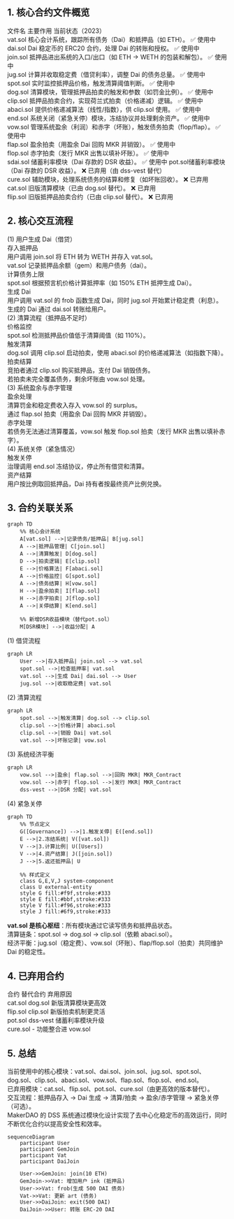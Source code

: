 ## 1. 核心合约文件概览

文件名	主要作用	当前状态（2023）  
​vat.sol​	核心会计系统，跟踪所有债务（Dai）和抵押品（如 ETH）。	✅ 使用中  
​dai.sol​	Dai 稳定币的 ERC20 合约，处理 Dai 的转账和授权。	✅ 使用中  
​join.sol​	抵押品进出系统的入口/出口（如 ETH → WETH 的包装和解包）。	✅ 使用中  
​jug.sol​	计算并收取稳定费（借贷利率），调整 Dai 的债务总量。	✅ 使用中  
​spot.sol​	实时监控抵押品价格，触发清算阈值判断。	✅ 使用中  
​dog.sol​	清算模块，管理抵押品拍卖的触发和参数（如罚金比例）。	✅ 使用中  
​clip.sol​	抵押品拍卖合约，实现荷兰式拍卖（价格递减）逻辑。	✅ 使用中  
​abaci.sol​	提供价格递减算法（线性/指数），供 clip.sol 使用。	✅ 使用中  
​end.sol​	系统关闭（紧急关停）模块，冻结协议并处理剩余资产。	✅ 使用中  
​vow.sol​	管理系统盈余（利润）和赤字（坏账），触发债务拍卖（flop/flap）。	✅ 使用中  
​flap.sol​	盈余拍卖（用盈余 Dai 回购 MKR 并销毁）。	✅ 使用中  
​flop.sol​	赤字拍卖（发行 MKR 出售以填补坏账）。	✅ 使用中  
sdai.sol​	储蓄利率模块（Dai 存款的 DSR 收益）。	✅ 使用中 
​pot.sol​	储蓄利率模块（Dai 存款的 DSR 收益）。	❌ 已弃用（由 dss-vest 替代）  
​cure.sol​	辅助模块，处理系统债务的结算和修复（如坏账回收）。	❌ 已弃用  
​cat.sol​	旧版清算模块（已由 dog.sol 替代）。	❌ 已弃用  
​flip.sol​	旧版抵押品拍卖合约（已由 clip.sol 替代）。	❌ 已弃用  


## 2. 核心交互流程

(1) 用户生成 Dai（借贷）​​  
​存入抵押品​  
用户调用 join.sol 将 ETH 转为 WETH 并存入 vat.sol。  
vat.sol 记录抵押品余额（gem）和用户债务（dai）。  
​计算债务上限​  
spot.sol 根据预言机价格计算抵押率（如 150% ETH 抵押生成 Dai）。  
​生成 Dai​  
用户调用 vat.sol 的 frob 函数生成 Dai，同时 jug.sol 开始累计稳定费（利息）。  
生成的 Dai 通过 dai.sol 转账给用户。  
​​(2) 清算流程（抵押品不足时）​​  
​价格监控​  
spot.sol 检测抵押品价值低于清算阈值（如 110%）。  
​触发清算​  
dog.sol 调用 clip.sol 启动拍卖，使用 abaci.sol 的价格递减算法（如指数下降）。  
​拍卖结算​  
竞拍者通过 clip.sol 购买抵押品，支付 Dai 销毁债务。  
若拍卖未完全覆盖债务，剩余坏账由 vow.sol 处理。  
​​(3) 系统盈余与赤字管理​  
​盈余处理​  
清算罚金和稳定费收入存入 vow.sol 的 surplus。  
通过 flap.sol 拍卖（用盈余 Dai 回购 MKR 并销毁）。  
​赤字处理​  
若债务无法通过清算覆盖，vow.sol 触发 flop.sol 拍卖（发行 MKR 出售以填补赤字）。  
​​(4) 系统关停（紧急情况）​​  
​触发关停​  
治理调用 end.sol 冻结协议，停止所有借贷和清算。  
​资产结算​  
用户按比例取回抵押品，Dai 持有者按最终资产比例兑换。  

## 3. 合约关联关系

```mermaid
graph TD
    %% 核心会计系统
    A[vat.sol] -->|记录债务/抵押品| B[jug.sol]
    A -->|抵押品管理| C[join.sol]
    A -->|清算触发| D[dog.sol]
    D -->|拍卖逻辑| E[clip.sol]
    E -->|价格算法| F[abaci.sol]
    A -->|价格监控| G[spot.sol]
    A -->|债务结算| H[vow.sol]
    H -->|盈余拍卖| I[flap.sol]
    H -->|赤字拍卖| J[flop.sol]
    A -->|关停结算| K[end.sol]

    %% 新增DSR收益模块（替代pot.sol）
    M[DSR模块] -->|收益分配| A
```
​(1) 借贷流程  
```mermaid
graph LR
    User -->|存入抵押品| join.sol --> vat.sol
    spot.sol -->|检查抵押率| vat.sol
    vat.sol -->|生成 Dai| dai.sol --> User
    jug.sol -->|收取稳定费| vat.sol
```

​(2) 清算流程  
```mermaid
graph LR
    spot.sol -->|触发清算| dog.sol --> clip.sol
    clip.sol -->|价格计算| abaci.sol
    clip.sol -->|销毁 Dai| vat.sol
    vat.sol -->|坏账记录| vow.sol
```
​(3) 系统经济平衡  
```mermaid
graph LR
    vow.sol -->|盈余| flap.sol -->|回购 MKR| MKR_Contract
    vow.sol -->|赤字| flop.sol -->|发行 MKR| MKR_Contract
    dss-vest -->|DSR 分配| vat.sol
```

​(4) 紧急关停  
```mermaid
graph TD
    %% 节点定义
    G([Governance]) -->|1.触发关停| E([end.sol])
    E -->|2.冻结系统| V([vat.sol])
    V -->|3.计算比例| U([Users])
    V -->|4.资产结算| J([join.sol])
    J -->|5.返还抵押品| U

    %% 样式定义
    class G,E,V,J system-component
    class U external-entity
    style G fill:#f9f,stroke:#333
    style E fill:#bbf,stroke:#333
    style V fill:#f96,stroke:#333
    style J fill:#6f9,stroke:#333
```



​**vat.sol 是核心枢纽**​：所有模块通过它读写债务和抵押品状态。  
​清算链条​：spot.sol → dog.sol → clip.sol（依赖 abaci.sol）。  
​经济平衡​：jug.sol（稳定费）、vow.sol（坏账）、flap/flop.sol（拍卖）共同维护 Dai 的稳定性。  

## 4. 已弃用合约

合约	替代合约	弃用原因  
​cat.sol​	dog.sol	新版清算模块更高效  
​flip.sol​	clip.sol	新版拍卖机制更灵活  
​pot.sol​	dss-vest	储蓄利率模块升级  
​cure.sol​	-	功能整合进 vow.sol  

## 5. 总结​
​当前使用中的核心模块​：vat.sol、dai.sol、join.sol、jug.sol、spot.sol、dog.sol、clip.sol、abaci.sol、vow.sol、flap.sol、flop.sol、end.sol。  
​已弃用模块​：cat.sol、flip.sol、pot.sol、cure.sol（由更高效的版本替代）。  
​交互流程​：抵押品存入 → Dai 生成 → 清算/拍卖 → 盈余/赤字管理 → 紧急关停（可选）。  
MakerDAO 的 DSS 系统通过模块化设计实现了去中心化稳定币的高效运行，同时不断优化合约以提高安全性和效率。 


```mermaid
sequenceDiagram
    participant User
    participant GemJoin
    participant Vat
    participant DaiJoin

    User->>GemJoin: join(10 ETH)
    GemJoin->>Vat: 增加用户 ink (抵押品)
    User->>Vat: frob(生成 500 DAI 债务)
    Vat->>Vat: 更新 art (债务)
    User->>DaiJoin: exit(500 DAI)
    DaiJoin->>User: 转账 ERC-20 DAI
```
